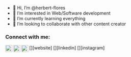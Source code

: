 - 👋 Hi, I’m @herbert-flores
- 👀 I’m interested in Web/Software development
- 🌱 I’m currently learning everything
- 💞️ I’m looking to collaborate with other content creator

### Connect with me:

[<img align="left" alt="" width="22px" src="" />][website]
[<img align="left" alt=" | LinkedIn" width="22px" src="" />][linkedin]
[<img align="left" alt=" | Instagram" width="22px" src="" />][instagram]

<br />
<!---
herbert-flores/herbert-flores is a ✨ special ✨ repository because its `README.md` (this file) appears on your GitHub profile.
You can click the Preview link to take a look at your changes.
--->
